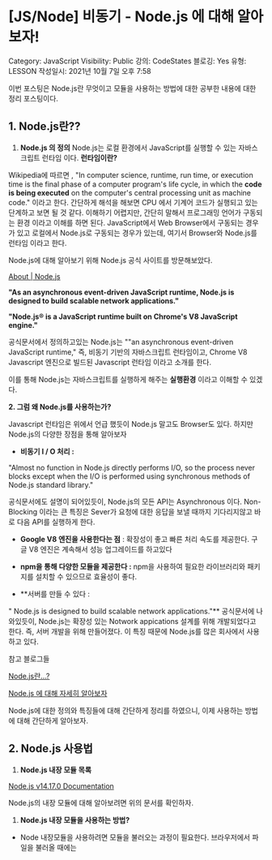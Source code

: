 # [JS/Node] 비동기 - Node.js 에 대해 알아보자!

Category: JavaScript
Visibility: Public
강의: CodeStates
블로깅: Yes
유형: LESSON
작성일시: 2021년 10월 7일 오후 7:58

이번 포스팅은 Node.js란 무엇이고 모듈을 사용하는 방법에 대한 공부한 내용에 대한 정리 포스팅이다.

## 1. Node.js란??

1.  **Node.js 의 정의**
    Node.js는 로컬 환경에서 JavaScript를 실행할 수 있는 자바스크립트 런타임 이다.
    **런타임이란?**

Wikipedia에 따르면 , "In computer science, runtime, run time, or execution time is the final phase of a computer program's life cycle, in which the **code is being executed** on the computer's central processing unit as machine code." 이라고 한다. 간단하게 해석을 해보면 CPU 에서 기계어 코드가 실행되고 있는 단계하고 보면 될 것 같다. 이해하기 어렵지만, 간단히 말해서 프로그래밍 언어가 구동되는 환경 이라고 이해를 하면 된다. JavaScript에서 Web Browser에서 구동되는 경우가 있고 로컬에서 Node.js로 구동되는 경우가 있는데, 여기서 Browser와 Node.js를 런타임 이라고 한다.

Node.js에 대해 알아보기 위해 Node.js 공식 사이트를 방문해보았다.

[About | Node.js](https://nodejs.org/en/about/)

**"As an asynchronous event-driven JavaScript runtime, Node.js is designed to build scalable network applications."**

**"Node.js® is a JavaScript runtime built on Chrome's V8 JavaScript engine."**

공식문서에서 정의하고있는 Node.js는 ""an asynchronous event-driven JavaScript runtime," 즉, 비동기 기반의 자바스크립트 런타임이고, Chrome V8 Javascript 엔진으로 빌드된 Javascript 런타임 이라고 소개를 한다.

이를 통해 Node.js는 자바스크립트를 실행하게 해주는 **실행환경** 이라고 이해할 수 있겠다.

**2. 그럼 왜 Node.js를 사용하는가?**

Javascript 런타임은 위에서 언급 했듯이 Node.js 말고도 Browser도 있다. 하지만 Node.js의 다양한 장점을 통해 알아보자

- **비동기 I / O 처리 :**

"Almost no function in Node.js directly performs I/O, so the process never blocks except when the I/O is performed using synchronous methods of Node.js standard library."

공식문서에도 설명이 되어있듯이, Node.js의 모든 API는 Asynchronous 이다. Non-Blocking 이라는 큰 특징은 Sever가 요청에 대한 응답을 보낼 때까지 기다리지않고 바로 다음 API를 실행하게 한다.

- **Google V8 엔진을 사용한다는 점** : 확장성이 좋고 빠른 처리 속도를 제공한다. 구글 V8 엔진은 계속해서 성능 업그레이드를 하고있다
- **npm을 통해 다양한 모듈을 제공한다 :** npm을 사용하여 필요한 라이브러리와 패키지를 설치할 수 있으므로 효율성이 좋다.

- \*\*서버를 만들 수 있다 :

" Node.js is designed to build scalable network applications."\*\*
공식문서에 나와있듯이, Node.js는 확장성 있는 Notwork appications 설계를 위해 개발되었다고 한다. 즉, 서버 개발을 위해 만들어졌다. 이 특징 때문에 Node.js를 많은 회사에서 사용하고 있다.

참고 블로그들

[Node.js란...?](https://perfectacle.github.io/2017/06/18/what-is-node-js/)

[Node.js 에 대해 자세히 알아보자](https://pstudio411.tistory.com/entry/Nodejs-%EC%82%AC%EC%9A%A9%ED%95%98%EA%B8%B0?category=918554)

Node.js에 대한 정의와 특징들에 대해 간단하게 정리를 하였으니, 이제 사용하는 방법에 대해 간단하게 알아보자.

## 2. Node.js 사용법

1. **Node.js 내장 모듈 목록**

[Node.js v14.17.0 Documentation](https://www.notion.so/JS-Node-Node-js-ea5d03ab1a8844a281de8c474cca6f06)

Node.js의 내장 모듈에 대해 알아보려면 위의 문서를 확인하자.

1. **Node.js 내장 모듈을 사용하는 방법?**

- Node 내장모듈을 사용하려면 모듈을 불러오는 과정이 필요한다.
  브라우저에서 파일을 불러올 때에는 <script> 태그를 사용했다면, Node.js에서는 코드 상단에 **require** 구분을 사용하여 파일을 불러온다.

  ```js
  const fs = require("fs"); // 파일 시스템 모듈을 불러온다.
  const dns = require("dns"); // DNS 모듈을 불러온다.
  ```

  파일을 불러온 후 파일을 읽을때 사용하는 fs.readFile 또는 파일을 저장할 때 사용하는 fs.writeFile 등을 사용할 수 있다.

- 3rd party module 사용
  Node.js 내장 모듈이 아닌 Node.js 공식문서에는 없는 모듈을 말한다. 이를 사용하기 위해서는 npm을 사용하여 설치를 해야한다.

  ```js

  npm install underscore // npm install 후 코드에서 require 구문을 사용하여 underscore를 사용 할 수 있다
  const unscore=require('underscore')

  ```

  npm 으로 설치하면 node_modules에 underscore가 설치된다.

Node.js를 사용하는 방법 뿐 아니라 모듈을 이해하고 활용하는 방법 또한 익히는 것이 더 중요하므로 라이브러리를 배울 때마다 블로깅을 통해 정리해야겠다.
